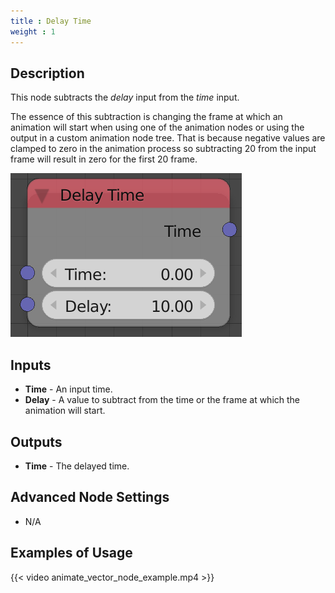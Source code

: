 ```yaml
---
title : Delay Time
weight : 1
---
```


## Description

This node subtracts the *delay* input from the *time* input.

The essence of this subtraction is changing the frame at which an
animation will start when using one of the animation nodes or using the
output in a custom animation node tree. That is because negative values
are clamped to zero in the animation process so subtracting 20 from the
input frame will result in zero for the first 20 frame.

![image](delay_time_node.png)

## Inputs

  - **Time** - An input time.
  - **Delay** - A value to subtract from the time or the frame at which
    the animation will start.

## Outputs

  - **Time** - The delayed time.

## Advanced Node Settings

  - N/A

## Examples of Usage

{{< video animate_vector_node_example.mp4 >}}
